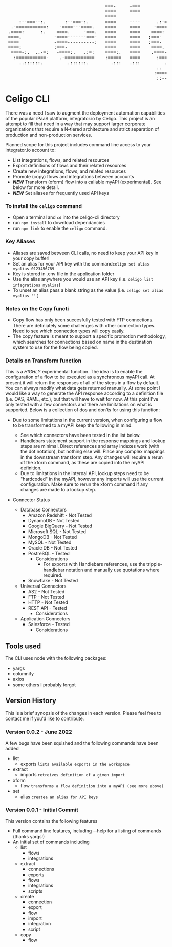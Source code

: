
<pre>                                                                                          
                                     ===-     -===                                        
                                     ====     ====                                        
                                     ====                                                 
     :--===--:.       :--===-:.      ====     ----      .:-===--..---.      .:---.--:     
  .-===========:    -====---====.    ====     ====     -=============.    :=====-.====-.  
 .====:      :.    ====.     -===.   ====     ====    ====:     :====.   -===:     .-===: 
 ====.            -====-------===-   ====     ====   :===-       -===.  :===         .=== 
 ====             -====----------:   ====     ====   :===-       -===.  -==-          ===.
 ====:            :===-              ====     ====    ====.      ====.  .=--         .=== 
  ====-:.  ..-=:   -====:.   .:=:    ====:.   ====    .====-:::-=====.   .===-.    .--:-. 
   :===========-    .-===========    :=====   ====      :=======--===.    .-==========-   
     ..::::::.         .::::::.        .:::   .:::         ...   -===.       .:---::.     
                                                        ..     .-===-                     
                                                       :===========:                      
                                                        ::------:.                        
</pre>                                                                                          


# Celigo CLI 

There was a need I saw to augment the deployment automation capabilities of the popular iPaaS platform, integrator.io by Celigo.  This project is an attempt to fill that need in a way that may support larger corporate organizations that require a N-tiered architecture and strict separation of production and non-production services.

Planned scope for this project includes command line access to your integrator.io account to:
- List integrations, flows, and related resources
- Export definitions of flows and their related resources
- Create new integrations, flows, and related resources
- Promote (copy) flows and integrations between accounts
- ***NEW*** Transform (xform) flow into a callable myAPI (experimental).  See below for more detail.
- ***NEW*** Set aliases for frequently used API keys

### To install the `celigo` command
- Open a terminal and `cd` into the celigo-cli directory
- run `npm install` to download dependancies
- run `npm link` to enable the `celigo` command.

### Key Aliases
- Aliases are saved between CLI calls, no need to keep your API key in your copy buffer!
- Set an alias for your API key with the command`celigo set alias myalias 0123456789`
- Key is stored in .env file in the application folder
- Use the alias anywhere you would use an API key (i.e. `celigo list integrations myalias`)
- To unset an alias pass a blank string as the value (i.e. `celigo set alias myalias ''` )


### Notes on the Copy functi

- Copy flow has only been succesfully tested with FTP connections.  There are definiately some challenges with other connection types.  Need to see which connection types will copy easily.
- The copy feature is meant to support a specific promotion methodology, which searches for connections based on name in the destination system to use for the flow being copied.

### Details on Transform function

This is a *HIGHLY* experimental function.  The idea is to enable the configuration of a flow to be executed as a synchronous myAPI call. At present it will return the responses of all of the steps in a flow by default.  You can always modify what data gets returned manually.  At some point I would like a way to generate the API response according to a definition file (i.e. OAS, RAML, etc.), but that will have to wait for now.  At this point I've only tested with a few connectors and there are limitations on what is supported.  Below is a collection of dos and don'ts for using this function:

- Due to some limitations in the current version, when configuring a flow to be transformed to a myAPI keep the following in mind:
  - See which connectors have been tested in the list below.
  - Handlebars statement support in the response mappings and lookup steps are minimal.  Direct references and array indexes work (with the dot notation), but nothing else will. Place any complex mappings in the downstream transform step. Any changes will require a rerun of the xform command, as these are copied into the myAPI definition.
  - Due to limitations in the internal API, lookup steps need to be "hardcoded" in the myAPI, however any imports will use the current configuration.  Make sure to rerun the xform command if any changes are made to a lookup step.
  
- Connector Status
  - Database Connectors
    - Amazon Redshift - Not Tested
    - DynamoDB - Not Tested
    - Google BigQuery - Not Tested
    - Microsoft SQL - Not Tested
    - MongoDB - Not Tested
    - MySQL - Not Tested
    - Oracle DB - Not Tested
    - PostreSQL - Tested
      - Considerations
        - For exports with Handlebars references, use the tripple-handlebar notation and manually use quotations where required.
    - Snowflake - Not Tested
  - Universal Connectors
    - AS2 - Not Tested
    - FTP - Not Tested
    - HTTP - Not Tested
    - REST API - Tested
      - Considerations
  - Application Connectors
    - Salesforce - Tested
      - Considerations


## Tools used

The CLI uses node with the following packages:
- yargs
- columnify
- axios
- some others I probably forgot

## Version History
This is a brief synopsis of the changes in each version.  Please feel free to contact me if you'd like to contribute.

### Version 0.0.2 - June 2022
A few bugs have been squished and the following commands have been added
  - list
    - exports `lists available exports in the workspace`
  - extract
    - imports `retreives definition of a given import`
  - xform
    - flow `transforms a flow definition into a myAPI (see more above)`
  - set
    - alias `createa an alias for API keys`

### Version 0.0.1 - Initial Commit
This version contains the following features
- Full command line features, including --help for a listing of commands (thanks yargs!)
- An initial set of commands including
  - list
    - flows
    - integrations
  - extract
    - connections
    - exports
    - flows
    - integrations
    - scripts
  - create
    - connection
    - export
    - flow
    - import
    - integration
    - script
  - copy
    - flow




